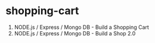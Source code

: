 # shopping-cart
1) NODE.js / Express / Mongo DB - Build a Shopping Cart
2) NODE.js / Express / Mongo DB - Build a Shop 2.0
